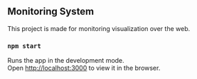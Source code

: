 ## Monitoring System

This project is made for monitoring visualization over the web.


### `npm start`

Runs the app in the development mode.\
Open [http://localhost:3000](http://localhost:3000) to view it in the browser.
